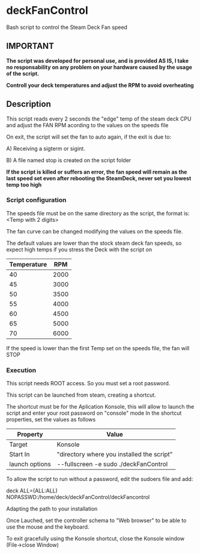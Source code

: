 # deckFanControl
Bash script to control the Steam Deck Fan speed

## IMPORTANT 
**The script was developed for personal use, and is provided AS IS, I take no responsability on any problem on your hardware caused by the usage of the script.**

**Controll your deck temperatures and adjust the RPM to avoid overheating**

## Description

This script reads every 2 seconds the "edge" temp of the steam deck CPU and adjust the FAN RPM acording to the values on the speeds file

 On exit, the script will set the fan to auto again, if the exit is due to:
  
  A) Receiving a sigterm or sigint.
  
  B) A file named stop is created on the script folder

**If the script is killed or suffers an error, the fan speed will remain as the last speed set even after rebooting the SteamDeck, never set you lowest temp too high**

### Script configuration

The speeds file must be on the same directory as the script, the format is:
<Temp with 2 digits><Space><RPM>
  
  The fan curve can be changed modifying the values on the speeds file.
  
  The default values are lower than the stock steam deck fan speeds, so expect high temps if you stress the Deck with the script on
  
  |Temperature| RPM|
  ---|---|
|40 |2000|
|45 |3000|
|50 |3500|
|55 |4000|
|60 |4500|
|65 |5000|
|70 |6000|
  
If the speed is lower than the first Temp set on the speeds file, the fan will STOP
  
 ### Execution
  
  This script needs ROOT access. So you must set a root password.
  
  This script can be launched from steam, creating a shortcut.
  
  The shortcut must be for the Aplication Konsole, this will allow to launch the script and enter your root password on "console" mode
  In the shortcut properties, set the values as follows
  
  |Property |Value | 
  --- | --- | 
  |Target|Konsole|
  |Start In|"directory where you installed the script"|
  |launch options|--fullscreen -e sudo ./deckFanControl|
  
  To allow the script to run without a password, edit the sudoers file and add:
  
  deck ALL=(ALL:ALL) NOPASSWD:/home/deck/deckFanControl/deckFancontrol
  
  Adapting the path to your installation
  
  Once Lauched, set the controller schema to "Web browser" to be able to use the mouse and the keyboard.
  
  To exit gracefully using the Konsole shortcut, close the Konsole window (File->close Window)


